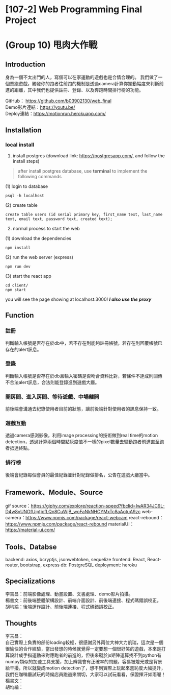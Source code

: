 # [107-2] Web Programming Final Project
# (Group 10) 甩肉大作戰

## Introduction
身為一個不太出門的人，寫個可以在家運動的遊戲也是合情合理的。
我們做了一個賽跑遊戲，觸發你的跑者往前跑的機制是透過camera計算你擺動幅度來判斷前進的距離，其中我們也提供註冊、登錄、以及奔跑時間排行榜的功能。

GitHub： https://github.com/b03902130/web_final</br>
Demo影片連結：https://youtu.be/</br>
Deploy連結：https://motionrun.herokuapp.com/</br>

## Installation
### local install
1. install postgres (download link: https://postgresapp.com/, and follow the install steps)
> after install postgres database, use **terminal** to implement the following commands

(1) login to database
```
psql -h localhost
```
(2) create table
```
create table users (id serial primary key, first_name text, last_name text, email text, password text, created text);
```
2. normal process to start the web

(1) download the dependencies
```
npm install
```
(2) run the web server (express)
```
npm run dev
```
(3) start the react app
```
cd client/
npm start
```
you will see the page showing at localhost:3000! ***I also use the proxy***

## Function
### 註冊
判斷輸入帳號是否存在於db中，若不存在則能夠註冊帳號，若存在則回覆帳號已存在的alert訊息。
### 登錄
判斷輸入帳號是否存在於db且輸入密碼是否吻合資料比對，若條件不達成則回傳不合法alert訊息，合法則能登錄進到遊戲大廳。
### 開房間、進入房間、等待遊戲、中場離開
前後端會溝通去紀錄使用者目前的狀態，讓前後端針對使用者的訊息保持一致。
### 遊戲互動
透過camera感測影像，利用image processing的技術做到real time的motion detection，透過計算兩個時間點灰度值不一樣的pixel數量去驅動跑者前進直至跑者抵達終點。
### 排行榜
後端會紀錄每個會員的最佳紀錄並針對紀錄做排名，公告在遊戲大廳當中。

## Framework、Module、Source
gif source：https://giphy.com/explore/reaction-speed?fbclid=IwAR34JC9L-D4w8vUNOfUjptjcfLQn8CuWjB_woFaNkNHCYMxTc8aAotuA9zc
web-camera：https://www.npmjs.com/package/react-webcam
react-rebound：https://www.npmjs.com/package/react-rebound
materialUI：https://material-ui.com/

## Tools、Databse
backend: axios, bcryptjs, jsonwebtoken, sequelize
frontend: React, React-router, bootstrap, express
db: PostgreSQL
deployment: heroku

## Specializations
李吉昌：前端影像處理、動畫設置、文書處理、demo影片拍攝。</br>
楊書文：前後端整體架構設計、前端介面設計、前後端連接、程式碼錯誤校正。</br>
胡均綸：後端運作設計、前後端連接、程式碼錯誤校正。</br>

## Thoughts
李吉昌：</br>
自己實際上負責的部份loading較輕，很感謝另外兩位大神大力凱瑞，這次是一個很愉快的合作經驗，當出發想的時候就覺得一定要想一個很好笑的遊戲，本來是打算設計成手指運動來對應跑者的前進的，但後來礙於js矩陣運算找不到python有numpy類似的加速工具支援，加上辨識會有正確率的問題，容易被燈光或是背景給干擾，所以就變成motion detection了，想不到實際上玩起來羞恥度大幅提升，我們在咖啡廳試玩的時候店員跑過來關切，大家可以試玩看看，保證揮汗如雨喔！</br>
楊書文：</br>
胡均綸：</br>
